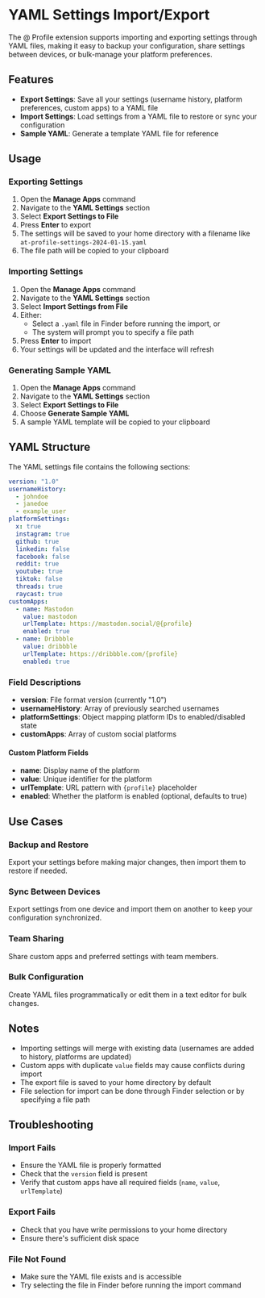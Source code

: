 # YAML Settings Import/Export

The @ Profile extension supports importing and exporting settings through YAML files, making it easy to backup your configuration, share settings between devices, or bulk-manage your platform preferences.

## Features

- **Export Settings**: Save all your settings (username history, platform preferences, custom apps) to a YAML file
- **Import Settings**: Load settings from a YAML file to restore or sync your configuration
- **Sample YAML**: Generate a template YAML file for reference

## Usage

### Exporting Settings

1. Open the **Manage Apps** command
2. Navigate to the **YAML Settings** section
3. Select **Export Settings to File**
4. Press **Enter** to export
5. The settings will be saved to your home directory with a filename like `at-profile-settings-2024-01-15.yaml`
6. The file path will be copied to your clipboard

### Importing Settings

1. Open the **Manage Apps** command
2. Navigate to the **YAML Settings** section
3. Select **Import Settings from File**
4. Either:
   - Select a `.yaml` file in Finder before running the import, or
   - The system will prompt you to specify a file path
5. Press **Enter** to import
6. Your settings will be updated and the interface will refresh

### Generating Sample YAML

1. Open the **Manage Apps** command
2. Navigate to the **YAML Settings** section
3. Select **Export Settings to File**
4. Choose **Generate Sample YAML**
5. A sample YAML template will be copied to your clipboard

## YAML Structure

The YAML settings file contains the following sections:

```yaml
version: "1.0"
usernameHistory:
  - johndoe
  - janedoe
  - example_user
platformSettings:
  x: true
  instagram: true
  github: true
  linkedin: false
  facebook: false
  reddit: true
  youtube: true
  tiktok: false
  threads: true
  raycast: true
customApps:
  - name: Mastodon
    value: mastodon
    urlTemplate: https://mastodon.social/@{profile}
    enabled: true
  - name: Dribbble
    value: dribbble
    urlTemplate: https://dribbble.com/{profile}
    enabled: true
```

### Field Descriptions

- **version**: File format version (currently "1.0")
- **usernameHistory**: Array of previously searched usernames
- **platformSettings**: Object mapping platform IDs to enabled/disabled state
- **customApps**: Array of custom social platforms

#### Custom Platform Fields

- **name**: Display name of the platform
- **value**: Unique identifier for the platform
- **urlTemplate**: URL pattern with `{profile}` placeholder
- **enabled**: Whether the platform is enabled (optional, defaults to true)

## Use Cases

### Backup and Restore
Export your settings before making major changes, then import them to restore if needed.

### Sync Between Devices
Export settings from one device and import them on another to keep your configuration synchronized.

### Team Sharing
Share custom apps and preferred settings with team members.

### Bulk Configuration
Create YAML files programmatically or edit them in a text editor for bulk changes.

## Notes

- Importing settings will merge with existing data (usernames are added to history, platforms are updated)
- Custom apps with duplicate `value` fields may cause conflicts during import
- The export file is saved to your home directory by default
- File selection for import can be done through Finder selection or by specifying a file path

## Troubleshooting

### Import Fails
- Ensure the YAML file is properly formatted
- Check that the `version` field is present
- Verify that custom apps have all required fields (`name`, `value`, `urlTemplate`)

### Export Fails
- Check that you have write permissions to your home directory
- Ensure there's sufficient disk space

### File Not Found
- Make sure the YAML file exists and is accessible
- Try selecting the file in Finder before running the import command
